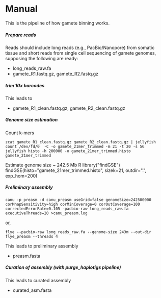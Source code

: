 Manual
=
This is the pipeline of how gamete binning works.

##### Prepare reads

Reads should include long reads (e.g., PacBio/Nanopore) from somatic tissue and short reads from
single cell sequencing of gamete genomes, supposing the following are ready:

* long_reads_raw.fa
* gamete_R1.fastq.gz, gamete_R2.fastq.gz


##### trim 10x barcodes


This leads to

* gamete_R1_clean.fastq.gz, gamete_R2_clean.fastq.gz


##### Genome size estimation

Count k-mers

    zcat gamete_R1_clean.fastq.gz gamete_R2_clean.fastq.gz | jellyfish count /dev/fd/0  -C -o gamete_21mer_trimmed -m 21 -t 20 -s 5G
    jellyfish histo -h 200000 -o gamete_21mer_trimmed.histo gamete_21mer_trimmed

Estimate genome size ~ 242.5 Mb
    R
    library("findGSE")
    findGSE(histo="gamete_21mer_trimmed.histo", sizek=21, outdir=".", exp_hom=200)

##### Preliminary assembly

    canu -p preasm -d canu_preasm useGrid=false genomeSize=242500000 corMhapSensitivity=high corMinCoverage=0 corOutCoverage=100 correctedErrorRate=0.105 -pacbio-raw long_reads_raw.fa executiveThreads=20 >canu_preasm.log

or,

    flye --pacbio-raw long_reads_raw.fa --genome-size 243m --out-dir flye_preasm --threads 4

This leads to preliminary assembly

* preasm.fasta

##### Curation of assembly (with purge_haplotigs pipeline)

This leads to curated assembly

* curated_asm.fasta
